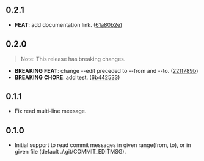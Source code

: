 ## 0.2.1

 - **FEAT**: add documentation link. ([61a80b2e](https://github.com/hyiso/commitlint/commit/61a80b2e0d0bc89e9ee7061b06cd65c5edd8c390))

## 0.2.0

> Note: This release has breaking changes.

 - **BREAKING** **FEAT**: change --edit preceded to --from and --to. ([221f789b](https://github.com/hyiso/commitlint/commit/221f789baac439080f76c7aa9d97b46bb616cddc))
 - **BREAKING** **CHORE**: add test. ([6b442533](https://github.com/hyiso/commitlint/commit/6b442533a305ad922a59705836d7d07187af9005))

## 0.1.1

- Fix read multi-line meesage.

## 0.1.0

- Initial support to read commit messages in given range(from, to), or in given file (default ./.git/COMMIT_EDITMSG).
